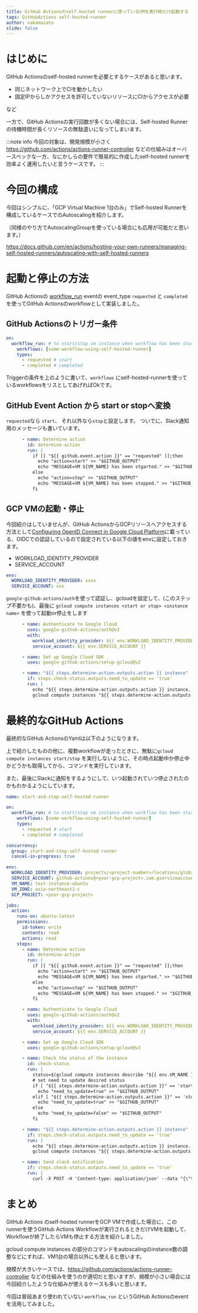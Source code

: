 ```yaml
---
title: GitHub Actionsのself-hosted runnerに使っているVMを実行時だけ起動する
tags: GitHubActions self-hosted-runner
author: nakamasato
slide: false
---
```

# はじめに

GitHub Actionsのself-hosted runnerを必要とするケースがあると思います。

- 同じネットワーク上でCIを動かしたい
- 固定IPからしかアクセスを許可していないリソースにCIからアクセスが必要

など

一方で、GitHub Actionsの実行回数が多くない場合には、Self-hosted Runnerの待機時間が長くリソースの無駄遣いになってしまいます。

:::note info
今回の対象は、開発規模が小さく https://github.com/actions/actions-runner-controller などの仕組みはオーバースペックな一方、なにかしらの要件で簡易的に作成したself-hosted runnerを効率よく運用したいと言うケースです。
:::

# 今回の構成

今回はシンプルに、「GCP Virtual Machine 1台のみ」でSelf-hosted Runnerを構成しているケースでのAutoscalingを紹介します。

（同様のやり方でAutoscalingGroupを使っている場合にも応用が可能だと思います。）

https://docs.github.com/en/actions/hosting-your-own-runners/managing-self-hosted-runners/autoscaling-with-self-hosted-runners

# 起動と停止の方法

GitHub Actionsの [workflow_run](https://docs.github.com/en/actions/writing-workflows/choosing-when-your-workflow-runs/events-that-trigger-workflows#workflow_run) eventの event_type `requested` と `completed` を使ってGitHub Actionsのworkflowとして実装しました。

## GitHub Actionsのトリガー条件

```yaml
on:
  workflow_run: # to start/stop vm instance when workflow has been started/completed.
    workflows: [some-workflow-using-self-hosted-runner]
    types: 
      - requested # start
      - completed # completed
```

Triggerの条件を上のように書いて、`workflows` にself-hosted-runnerを使っているworkflowsをリスとしてあげればOkです。

## GitHub Event Action から start or stopへ変換

`requested`なら `start`、 それ以外なら`stop`と設定します。
ついでに、Slack通知用のメッセージも書いています。

```yaml
      - name: Determine action
        id: determine-action
        run: |
          if [[ "${{ github.event.action }}" == "requested" ]];then
            echo "action=start" >> "$GITHUB_OUTPUT"
            echo "MESSAGE=VM ${VM_NAME} has been stgarted." >> "$GITHUB_OUTPUT"
          else
            echo "action=stop" >> "$GITHUB_OUTPUT"
            echo "MESSAGE=VM ${VM_NAME} has been stopped." >> "$GITHUB_OUTPUT"
          fi
```

## GCP VMの起動・停止

今回紹介はしていませんが、GitHub ActionsからGCPリソースへアクセスする方法として[Configuring OpenID Connect in Google Cloud Platform](https://docs.github.com/en/actions/security-for-github-actions/security-hardening-your-deployments/configuring-openid-connect-in-google-cloud-platform)に載っている、OIDCでの認証しているので設定されている以下の値をenvに設定しておきます。

- WORKLOAD_IDENTITY_PROVIDER
- SERVICE_ACCOUNT

```yaml
env:
  WORKLOAD_IDENTITY_PROVIDER: xxxx
  SERVICE_ACCOUNT: xxx
```

`google-github-actions/auth`を使って認証し、gcloudを設定して、(このステップ不要かも)、最後に `gcloud compute instances <start or stop> <instance name>` を使って起動or停止をします

```yaml
      - name: Authenticate to Google Cloud
        uses: google-github-actions/auth@v2
        with:
          workload_identity_provider: ${{ env.WORKLOAD_IDENTITY_PROVIDER }}
          service_account: ${{ env.SERVICE_ACCOUNT }}

      - name: Set up Google Cloud SDK
        uses: google-github-actions/setup-gcloud@v2

      - name: "${{ steps.determine-action.outputs.action }} instance"
        if: steps.check-status.outputs.need_to_update == 'true'
        run: |
          echo "${{ steps.determine-action.outputs.action }} instance..."
          gcloud compute instances "${{ steps.determine-action.outputs.action }}" "${{ env.VM_NAME }}" --zone "${{ env.VM_ZONE }}" --project ${{ env.GCP_PROJECT }} --async
```


# 最終的なGitHub Actions

最終的なGitHub ActionsのYamlは以下のようになります。

上で紹介したものの他に、複数workflowが走ったときに、無駄に`gcloud compute instances start/stop` を実行しないように、その時点起動中か停止中かどうかも取得してから、コマンドを実行しています。

また、最後にSlackに通知をするようにして、いつ起動されていつ停止されたのかもわかるようにしています。

```yaml
name: start-and-stop-self-hosted-runner

on:
  workflow_run: # to start/stop vm instance when workflow has been started/completed.
    workflows: [some-workflow-using-self-hosted-runner]
    types: 
      - requested # start
      - completed # completed

concurrency:
  group: start-and-stop-self-hosted-runner
  cancel-in-progress: true

env:
  WORKLOAD_IDENTITY_PROVIDER: projects/<project-number>/locations/global/workloadIdentityPools/<pool-name>/providers/<provider-name>
  SERVICE_ACCOUNT: github-actions@<your-gcp-project>.iam.gserviceaccount.com
  VM_NAME: test-instance-ubuntu
  VM_ZONE: asia-northeast1-c
  GCP_PROJECT: <your-gcp-project>

jobs:
  action:
    runs-on: ubuntu-latest
    permissions:
      id-token: write
      contents: read
      actions: read
    steps:
      - name: Determine action
        id: determine-action
        run: |
          if [[ "${{ github.event.action }}" == "requested" ]];then
            echo "action=start" >> "$GITHUB_OUTPUT"
            echo "MESSAGE=VM ${VM_NAME} has been stgarted." >> "$GITHUB_OUTPUT"
          else
            echo "action=stop" >> "$GITHUB_OUTPUT"
            echo "MESSAGE=VM ${VM_NAME} has been stopped." >> "$GITHUB_OUTPUT"
          fi

      - name: Authenticate to Google Cloud
        uses: google-github-actions/auth@v2
        with:
          workload_identity_provider: ${{ env.WORKLOAD_IDENTITY_PROVIDER }}
          service_account: ${{ env.SERVICE_ACCOUNT }}

      - name: Set up Google Cloud SDK
        uses: google-github-actions/setup-gcloud@v2

      - name: Check the status of the instance
        id: check-status
        run: |
          status=$(gcloud compute instances describe "${{ env.VM_NAME }}" --zone "${{ env.VM_ZONE }}" --format="get(status)" --project ${{ env.GCP_PROJECT }})
          # set need to update desired status
          if [ "${{ steps.determine-action.outputs.action }}" == 'start' ] && [ "$status" == 'TERMINATED' ]; then
            echo "need_to_update=true" >> "$GITHUB_OUTPUT"
          elif [ "${{ steps.determine-action.outputs.action }}" == 'stop' ] && [ "$status" == 'RUNNING' ]; then
            echo "need_to_update=true" >> "$GITHUB_OUTPUT"
          else
            echo "need_to_update=false" >> "$GITHUB_OUTPUT"
          fi

      - name: "${{ steps.determine-action.outputs.action }} instance"
        if: steps.check-status.outputs.need_to_update == 'true'
        run: |
          echo "${{ steps.determine-action.outputs.action }} instance..."
          gcloud compute instances "${{ steps.determine-action.outputs.action }}" "${{ env.VM_NAME }}" --zone "${{ env.VM_ZONE }}" --project ${{ env.GCP_PROJECT }} --async

      - name: Send slack notification
        if: steps.check-status.outputs.need_to_update == 'true'
        run: |
          curl -X POST -H 'Content-type: application/json' --data "{\"text\":\"${{ steps.determine-action.outputs.message }}\"}" ${{ secrets.SLACK_WEBHOOK_URL }}
```

# まとめ

GitHub Actions のself-hosted runnerをGCP VMで作成した場合に、このrunnerを使うGitHub Actions Workflowが実行されるときだけVMを起動して、Workflowが終了したらVMも停止する方法を紹介しました。

gcloud compute instances の部分のコマンドをautoscalingのinstance数の調整などにすれば、VM1台の場合以外にも使えると思います。

規模が大きいケースでは、https://github.com/actions/actions-runner-controller などの仕組みを使うのが適切だと思いますが、規模が小さい場合には今回紹介したような仕組みが使えるケースも多いと思います。

今回は普段あまり使われていない `workflow_run` というGitHub Actionsのeventを活用してみました。

